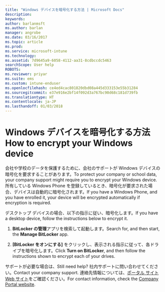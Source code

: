 ```yaml
---
title: "Windows デバイスを暗号化する方法 | Microsoft Docs"
description: 
keywords: 
author: barlanmsft
ms.author: barlan
manager: angrobe
ms.date: 03/16/2017
ms.topic: article
ms.prod: 
ms.service: microsoft-intune
ms.technology: 
ms.assetid: 7d9645a9-6058-4112-aa31-8cdbccdc5463
searchScope: User help
ROBOTS: 
ms.reviewer: priyar
ms.suite: ems
ms.custom: intune-enduser
ms.openlocfilehash: ce4ed4cac801820dbd08a445d333153e55b31284
ms.sourcegitcommit: e37e916e2bf14f092d3a767bc90d68c181d739fb
ms.translationtype: HT
ms.contentlocale: ja-JP
ms.lasthandoff: 01/03/2018
---
```

# <a name="how-to-encrypt-your-windows-device"></a><span data-ttu-id="ccc94-102">Windows デバイスを暗号化する方法</span><span class="sxs-lookup"><span data-stu-id="ccc94-102">How to encrypt your Windows device</span></span>

<span data-ttu-id="ccc94-103">会社や学校のデータを保護するために、会社のサポートが Windows デバイスの暗号化を要求することがあります。</span><span class="sxs-lookup"><span data-stu-id="ccc94-103">To protect your company or school data, your company support might require you to encrypt your Windows device.</span></span> <span data-ttu-id="ccc94-104">所有している Windows Phone を登録しているとき、暗号化が要求された場合、デバイスは自動的に暗号化されます。</span><span class="sxs-lookup"><span data-stu-id="ccc94-104">If you have a Windows Phone, and you have enrolled it, your device will be encrypted automatically if encryption is required.</span></span>

<span data-ttu-id="ccc94-105">デスクトップ デバイスの場合、以下の指示に従い、暗号化します。</span><span class="sxs-lookup"><span data-stu-id="ccc94-105">If you have a desktop device, follow the instructions below to encrypt it.</span></span>

1.  <span data-ttu-id="ccc94-106">**BitLocker の管理**アプリを検索して起動します。</span><span class="sxs-lookup"><span data-stu-id="ccc94-106">Search for, and then start, the **Manage BitLocker** app.</span></span>

2.  <span data-ttu-id="ccc94-107">**[BitLocker をオンにする]** をクリックし、表示される指示に従って、各ドライブを暗号化します。</span><span class="sxs-lookup"><span data-stu-id="ccc94-107">Click **Turn on BitLocker**, and then follow the instructions shown to encrypt each of your drives.</span></span>

<span data-ttu-id="ccc94-108">サポートが必要な場合は、</span><span class="sxs-lookup"><span data-stu-id="ccc94-108">Still need help?</span></span> <span data-ttu-id="ccc94-109">社内サポートに問い合わせてください。</span><span class="sxs-lookup"><span data-stu-id="ccc94-109">Contact your company support.</span></span> <span data-ttu-id="ccc94-110">連絡先情報については、[ポータル サイト Web サイト](https://portal.manage.microsoft.com#HelpDeskDialog)をご確認ください。</span><span class="sxs-lookup"><span data-stu-id="ccc94-110">For contact information, check the [Company Portal website](https://portal.manage.microsoft.com#HelpDeskDialog).</span></span>
